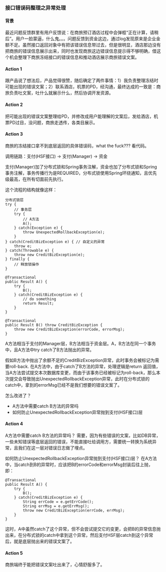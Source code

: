 ### 接口错误码整理之异常处理

#### 背景

最近问题反馈群里有用户反馈说：在商旅预订酒店过程中会弹框“正在计算，请稍后”。用户一脸蒙逼，什么鬼。。。问题反馈到资金这边，通过log发现原来是企业金额不足。虽然接口返回对象中有把该错误信息带过去，但是很明显，酒店那边没有把商旅的错误信息展示出来，同时也发现商旅这边错误信息提示得不够明确，借这个机会整理下商旅冻结接口的错误信息和推动酒店展示商旅错误文案。

#### Action 1

跟产品说了想法后，产品觉得很赞，随后确定了两件事情：1）我负责整理冻结时可能出现的错误文案；2）联系酒店，机票的PD，经沟通，最终达成的一致是：商旅负责吐文案，吐什么就展示什么，然后协调开发资源。

#### Action 2

把可能出现的错误文案整理给PD，并修改成用户能理解的文案后，发给酒店，机票PD过目，没问题，商旅走透传，各类目展示。

#### Action 3

商旅的冻结接口拿不到底层返回的具体错误码，what the fuck??? 看代码。

调用链路：支付(HSF接口) -> 支付(Manager) -> 资金

支付(Manager)加了分布式锁和Spring事务注解，资金也加了分布式锁和Spring事务注解，事务传播行为是REQUIRED，分布式锁使用Spring环绕通知，且优先级最高，在所有切面前先执行。

这个流程的结构就像这样：

	分布式锁层
	try {
		// 事务层
		try {
			// A方法
			A();
		} catch(Exception e) {
			throw UnexpectedRollbackException(e);
		}
	} catch(CreditBizException e) { // 自定义的异常
		throw e;
	} catch(Throwable e) {
		throw new CreditBizException(e);
	} finally {
		// 释放锁操作
	}
	
	@Transactional
	public Result A() {
		try {
			B();
		} catch(CreditBizException e) {
			// do something
			return Result;
		}
	}
	
	@Transactional
	public Result B() throw CreditBizException {
		throw new CreditBizException(errorCode, errorMsg);
	}

A方法相当于支付的Manager层，B方法相当于资金层。A，B方法在同一个事务中，且A方法中try catch了B方法抛出的异常。

假如B方法中抛出了余额不足的CreditBizException异常，此时事务会被标记为需要roll-back. 在A方法中，由于catch了B方法的异常，处理逻辑是return 返回值，当A方法尝试提交本次数据库变更，而由于该事务已经被标记为roll-back，那么本次提交会导致抛出UnexpectedRollbackException异常，此时在分布式锁的catch中，拿到的errorMsg已经不是我们想要的错误文案了。

怎么改进了？

- A方法中需要catch B方法的异常吗
- 如何防止UnexpectedRollbackException异常抛到支付(HSF接口)层

#### Action 4

A方法中需要catch B方法的异常吗？ 需要，因为有些错误的文案，比如DB异常，一些未知错误等底层返回的错误，不能直接吐给调用方，需要统一转换为系统异常，且我们在这一层对错误日志做了埋点。

如何防止UnexpectedRollbackException异常抛到支付(HSF接口)层？ 在A方法中，当catch到B的异常时，应该把B的errorCode和errorMsg封装后往上抛，即：

	@Transactional
	public Result A() {
		try {
			B();
		} catch(CreditBizException e) {
			String errCode = e.getErrCode();
			String errMsg = e.getErrMsg();
			throw new CreditBizException(errCode, errMsg);
		}
	}

这时，A中虽然catch了这个异常，但不会尝试提交它的变更，会把B的异常信息抛出来，在分布式锁的catch中拿到这个异常，然后支付HSF层catch到这个异常后，就是底层抛出来的错误文案了。

#### Action 5

商旅端终于能把错误文案吐出来了，心情舒服多了。
